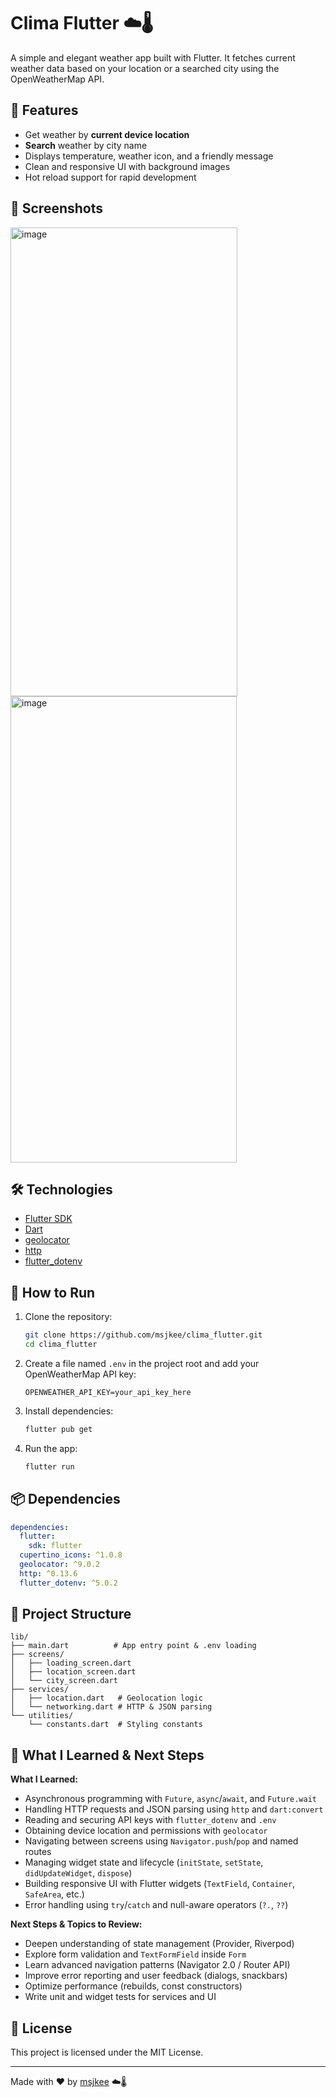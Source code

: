 # Clima Flutter ☁️🌡️

A simple and elegant weather app built with Flutter. It fetches current weather data based on your location or a searched city using the OpenWeatherMap API.

## 🚀 Features

* Get weather by **current device location**
* **Search** weather by city name
* Displays temperature, weather icon, and a friendly message
* Clean and responsive UI with background images
* Hot reload support for rapid development

## 📸 Screenshots

<img width="363" height="750" alt="image" src="https://github.com/user-attachments/assets/801757f1-4c98-470c-aa1c-dba5d8d0aa16" />
<img width="362" height="746" alt="image" src="https://github.com/user-attachments/assets/68628127-251c-4606-9fe4-6aedcbd14f94" />


## 🛠️ Technologies

* [Flutter SDK](https://flutter.dev)
* [Dart](https://dart.dev)
* [geolocator](https://pub.dev/packages/geolocator)
* [http](https://pub.dev/packages/http)
* [flutter\_dotenv](https://pub.dev/packages/flutter_dotenv)

## 🚦 How to Run

1. Clone the repository:

   ```bash
   git clone https://github.com/msjkee/clima_flutter.git
   cd clima_flutter
   ```
2. Create a file named `.env` in the project root and add your OpenWeatherMap API key:

   ```env
   OPENWEATHER_API_KEY=your_api_key_here
   ```
3. Install dependencies:

   ```bash
   flutter pub get
   ```
4. Run the app:

   ```bash
   flutter run
   ```

## 📦 Dependencies

```yaml
dependencies:
  flutter:
    sdk: flutter
  cupertino_icons: ^1.0.8
  geolocator: ^9.0.2
  http: ^0.13.6
  flutter_dotenv: ^5.0.2
```

## 📁 Project Structure

```
lib/
├── main.dart          # App entry point & .env loading
├── screens/
│   ├── loading_screen.dart
│   ├── location_screen.dart
│   └── city_screen.dart
├── services/
│   ├── location.dart   # Geolocation logic
│   └── networking.dart # HTTP & JSON parsing
└── utilities/
    └── constants.dart  # Styling constants
```

## 📘 What I Learned & Next Steps

**What I Learned:**

* Asynchronous programming with `Future`, `async`/`await`, and `Future.wait`
* Handling HTTP requests and JSON parsing using `http` and `dart:convert`
* Reading and securing API keys with `flutter_dotenv` and `.env`
* Obtaining device location and permissions with `geolocator`
* Navigating between screens using `Navigator.push`/`pop` and named routes
* Managing widget state and lifecycle (`initState`, `setState`, `didUpdateWidget`, `dispose`)
* Building responsive UI with Flutter widgets (`TextField`, `Container`, `SafeArea`, etc.)
* Error handling using `try`/`catch` and null-aware operators (`?.`, `??`)

**Next Steps & Topics to Review:**

* Deepen understanding of state management (Provider, Riverpod)
* Explore form validation and `TextFormField` inside `Form`
* Learn advanced navigation patterns (Navigator 2.0 / Router API)
* Improve error reporting and user feedback (dialogs, snackbars)
* Optimize performance (rebuilds, const constructors)
* Write unit and widget tests for services and UI

## 📄 License

This project is licensed under the MIT License.

---

Made with ❤️ by [msjkee](https://github.com/msjkee) ☁️🌡️
